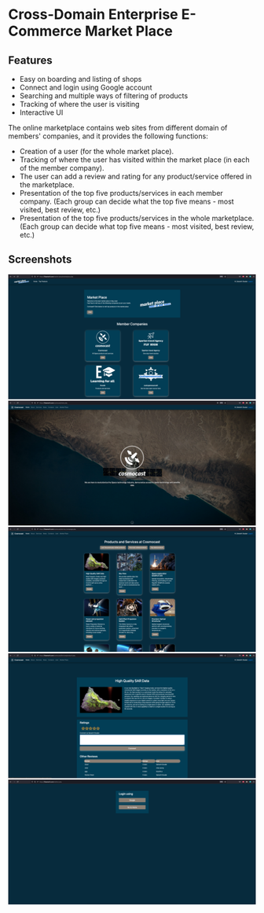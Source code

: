 # Cross-Domain Enterprise E-Commerce Market Place

## Features

 - Easy on boarding and listing of shops
 - Connect and login using Google account
 - Searching and multiple ways of filtering of products
 - Tracking of where the user is visiting
 - Interactive UI


The online marketplace contains web sites from different domain of members' companies, and it provides the following functions:

-   Creation of a user (for the whole market place).
-   Tracking of where the user has visited within the market place (in each of the member company).
-   The user can add a review and rating for any product/service offered in the marketplace.
-   Presentation of the top five products/services in each member company. (Each group can decide what the top five means - most visited, best review, etc.)
-   Presentation of the top five products/services in the whole marketplace. (Each group can decide what top five means - most visited, best review, etc.)

## Screenshots
![enter image description here](https://raw.githubusercontent.com/10samarth/Market-Place/master/Screenshots/Screen%20Shot%202022-07-10%20at%2015.53.32.png)
![enter image description here](https://raw.githubusercontent.com/10samarth/Market-Place/master/Screenshots/Screen%20Shot%202022-07-10%20at%2015.53.41.png)
![enter image description here](https://raw.githubusercontent.com/10samarth/Market-Place/master/Screenshots/Screen%20Shot%202022-07-10%20at%2016.05.51.png)
![enter image description here](https://raw.githubusercontent.com/10samarth/Market-Place/master/Screenshots/Screen%20Shot%202022-07-10%20at%2016.06.07.png)
![enter image description here](https://raw.githubusercontent.com/10samarth/Market-Place/master/Screenshots/Screen%20Shot%202022-07-10%20at%2015.53.15.png)
